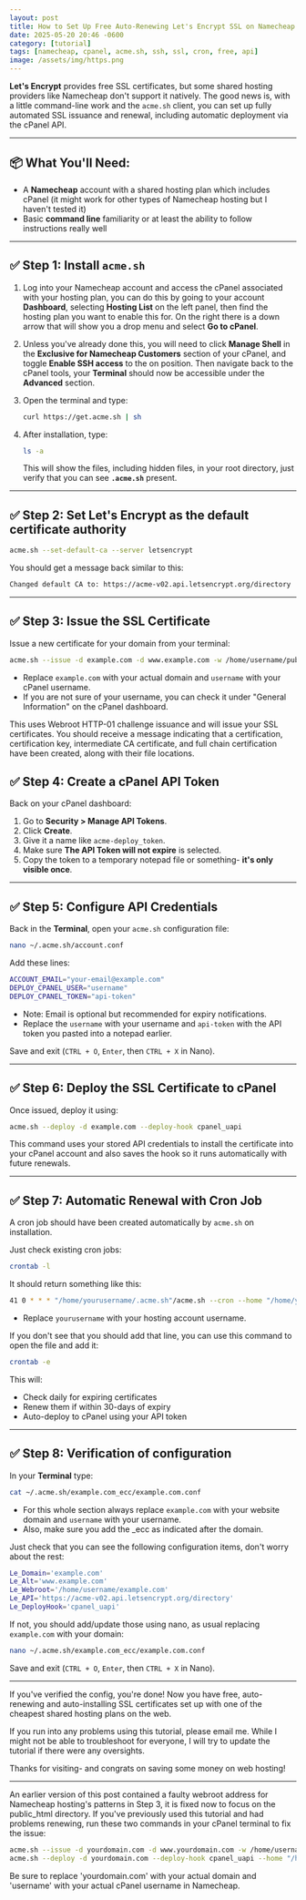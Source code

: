```yaml
---
layout: post
title: How to Set Up Free Auto-Renewing Let's Encrypt SSL on Namecheap
date: 2025-05-20 20:46 -0600
category: [tutorial]
tags: [namecheap, cpanel, acme.sh, ssh, ssl, cron, free, api]
image: /assets/img/https.png
---
```


**Let's Encrypt** provides free SSL certificates, but some shared hosting providers like Namecheap don't support it natively. The good news is, with a little command-line work and the `acme.sh` client, you can set up fully automated SSL issuance and renewal, including automatic deployment via the cPanel API.

---

## 📦 What You'll Need:
- A **Namecheap** account with a shared hosting plan which includes cPanel (it might work for other types of Namecheap hosting but I haven't tested it)
- Basic **command line** familiarity or at least the ability to follow instructions really well

---

## ✅ Step 1: Install `acme.sh`
1. Log into your Namecheap account and access the cPanel associated with your hosting plan, you can do this by going to your account **Dashboard**, selecting **Hosting List** on the left panel, then find the hosting plan you want to enable this for. On the right there is a down arrow that will show you a drop menu and select **Go to cPanel**.

2. Unless you've already done this, you will need to click **Manage Shell** in the **Exclusive for Namecheap Customers** section of your cPanel, and toggle **Enable SSH access** to the on position. Then navigate back to the cPanel tools, your **Terminal** should now be accessible under the **Advanced** section.

3. Open the terminal and type:

    ```bash
    curl https://get.acme.sh | sh
    ```

4. After installation, type:

    ```bash
    ls -a
    ```

    This will show the files, including hidden files, in your root directory, just verify that you can see **`.acme.sh`** present.

---

## ✅ Step 2: Set Let's Encrypt as the default certificate authority

```bash
acme.sh --set-default-ca --server letsencrypt
```

You should get a message back similar to this:
```bash
Changed default CA to: https://acme-v02.api.letsencrypt.org/directory
```

---

## ✅ Step 3: Issue the SSL Certificate

Issue a new certificate for your domain from your terminal:

```bash
acme.sh --issue -d example.com -d www.example.com -w /home/username/public_html
```

- Replace `example.com` with your actual domain and `username` with your cPanel username.
- If you are not sure of your username, you can check it under "General Information" on the cPanel dashboard.

This uses Webroot HTTP-01 challenge issuance and will issue your SSL certificates. You should receive a message indicating that a certification, certification key, intermediate CA certificate, and full chain certification have been created, along with their file locations.

## ✅ Step 4: Create a cPanel API Token

Back on your cPanel dashboard:

1. Go to **Security > Manage API Tokens**.
2. Click **Create**.
3. Give it a name like `acme-deploy_token`.
4. Make sure **The API Token will not expire** is selected.
5. Copy the token to a temporary notepad file or something- **it's only visible once**.

---

## ✅ Step 5: Configure API Credentials

Back in the **Terminal**, open your `acme.sh` configuration file:

```bash
nano ~/.acme.sh/account.conf
```

Add these lines:

```bash
ACCOUNT_EMAIL="your-email@example.com"
DEPLOY_CPANEL_USER="username"
DEPLOY_CPANEL_TOKEN="api-token"
```

- Note: Email is optional but recommended for expiry notifications.
- Replace the `username` with your username and `api-token` with the API token you pasted into a notepad earlier.

Save and exit (`CTRL + O`, `Enter`, then `CTRL + X` in Nano).

---

## ✅ Step 6: Deploy the SSL Certificate to cPanel

Once issued, deploy it using:

```bash
acme.sh --deploy -d example.com --deploy-hook cpanel_uapi
```

This command uses your stored API credentials to install the certificate into your cPanel account and also saves the hook so it runs automatically with future renewals.

---

## ✅ Step 7: Automatic Renewal with Cron Job

A cron job should have been created automatically by `acme.sh` on installation.

Just check existing cron jobs:

```bash
crontab -l
```

It should return something like this:

```bash
41 0 * * * "/home/yourusername/.acme.sh"/acme.sh --cron --home "/home/yourusername/.acme.sh" > /dev/null
```

- Replace `yourusername` with your hosting account username.
  
If you don't see that you should add that line, you can use this command to open the file and add it:

```bash
crontab -e
```

This will:
- Check daily for expiring certificates
- Renew them if within 30-days of expiry
- Auto-deploy to cPanel using your API token

---

## ✅ Step 8: Verification of configuration

In your **Terminal** type:

```bash
cat ~/.acme.sh/example.com_ecc/example.com.conf
```

- For this whole section always replace `example.com` with your website domain and `username` with your username.
- Also, make sure you add the _ecc as indicated after the domain.

Just check that you can see the following configuration items, don't worry about the rest:

```bash
Le_Domain='example.com'
Le_Alt='www.example.com'
Le_Webroot='/home/username/example.com'
Le_API='https://acme-v02.api.letsencrypt.org/directory'
Le_DeployHook='cpanel_uapi'
```

If not, you should add/update those using nano, as usual replacing `example.com` with your domain:

```bash
nano ~/.acme.sh/example.com_ecc/example.com.conf
```

Save and exit (`CTRL + O`, `Enter`, then `CTRL + X` in Nano).

---

If you've verified the config, you're done! Now you have free, auto-renewing and auto-installing SSL certificates set up with one of the cheapest shared hosting plans on the web.

If you run into any problems using this tutorial, please email me. While I might not be able to troubleshoot for everyone, I will try to update the tutorial if there were any oversights.

Thanks for visiting- and congrats on saving some money on web hosting!

---

An earlier version of this post contained a faulty webroot address for Namecheap hosting's patterns in Step 3, it is fixed now to focus on the public_html directory. If you've previously used this tutorial and had problems renewing, run these two commands in your cPanel terminal to fix the issue:

```bash
acme.sh --issue -d yourdomain.com -d www.yourdomain.com -w /home/username/public_html --home "/home/username/.acme.sh"
acme.sh --deploy -d yourdomain.com --deploy-hook cpanel_uapi --home "/home/username/.acme.sh"
```

Be sure to replace 'yourdomain.com' with your actual domain and 'username' with your actual cPanel username in Namecheap.